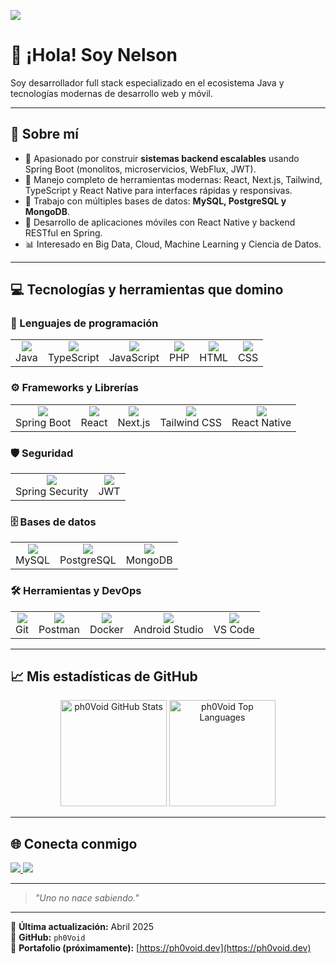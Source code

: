 ![](https://komarev.com/ghpvc/?username=ph0Void)

# 👋 ¡Hola! Soy **Nelson** 

Soy desarrollador full stack especializado en el ecosistema Java y tecnologías modernas de desarrollo web y móvil. 

---

## 🚀 Sobre mí

- 🧠 Apasionado por construir **sistemas backend escalables** usando Spring Boot (monolitos, microservicios, WebFlux, JWT).
- 🧰 Manejo completo de herramientas modernas: React, Next.js, Tailwind, TypeScript y React Native para interfaces rápidas y responsivas.
- 💾 Trabajo con múltiples bases de datos: **MySQL, PostgreSQL y MongoDB**.
- 📱 Desarrollo de aplicaciones móviles con React Native y backend RESTful en Spring.
- 📊 Interesado en Big Data, Cloud, Machine Learning y Ciencia de Datos.

---

## 💻 Tecnologías y herramientas que domino

### 🧠 Lenguajes de programación
<table>
  <tr>
    <td align="center"><img src="https://skillicons.dev/icons?i=java" /><br>Java</td>
    <td align="center"><img src="https://skillicons.dev/icons?i=ts" /><br>TypeScript</td>
    <td align="center"><img src="https://skillicons.dev/icons?i=js" /><br>JavaScript</td>
    <td align="center"><img src="https://skillicons.dev/icons?i=php" /><br>PHP</td>
    <td align="center"><img src="https://skillicons.dev/icons?i=html" /><br>HTML</td>
    <td align="center"><img src="https://skillicons.dev/icons?i=css" /><br>CSS</td>
  </tr>
</table>

### ⚙️ Frameworks y Librerías
<table>
  <tr>
    <td align="center"><img src="https://skillicons.dev/icons?i=spring" /><br>Spring Boot</td>
    <td align="center"><img src="https://skillicons.dev/icons?i=react" /><br>React</td>
    <td align="center"><img src="https://skillicons.dev/icons?i=nextjs" /><br>Next.js</td>
    <td align="center"><img src="https://skillicons.dev/icons?i=tailwind" /><br>Tailwind CSS</td>
    <td align="center"><img src="https://skillicons.dev/icons?i=reactnative" /><br>React Native</td>
  </tr>
</table>

### 🛡️ Seguridad
<table>
  <tr>
    <td align="center"><img src="https://skillicons.dev/icons?i=spring" /><br>Spring Security</td>
    <td align="center"><img src="https://skillicons.dev/icons?i=jwt" /><br>JWT</td>
  </tr>
</table>

### 🗄️ Bases de datos
<table>
  <tr>
    <td align="center"><img src="https://skillicons.dev/icons?i=mysql" /><br>MySQL</td>
    <td align="center"><img src="https://skillicons.dev/icons?i=postgres" /><br>PostgreSQL</td>
    <td align="center"><img src="https://skillicons.dev/icons?i=mongodb" /><br>MongoDB</td>
  </tr>
</table>

### 🛠️ Herramientas y DevOps
<table>
  <tr>
    <td align="center"><img src="https://skillicons.dev/icons?i=git" /><br>Git</td>
    <td align="center"><img src="https://skillicons.dev/icons?i=postman" /><br>Postman</td>
    <td align="center"><img src="https://skillicons.dev/icons?i=docker" /><br>Docker</td>
    <td align="center"><img src="https://skillicons.dev/icons?i=androidstudio" /><br>Android Studio</td>
    <td align="center"><img src="https://skillicons.dev/icons?i=vscode" /><br>VS Code</td>
  </tr>
</table>

---

## 📈 Mis estadísticas de GitHub

<div align="center">
  <img src="https://github-readme-stats.vercel.app/api?username=ph0Void&show_icons=true&theme=tokyonight&hide=issues" alt="ph0Void GitHub Stats" height="170" />
  <img src="https://github-readme-stats.vercel.app/api/top-langs/?username=ph0Void&layout=compact&theme=tokyonight&langs_count=10" alt="ph0Void Top Languages" height="170" />
</div>

---

## 🌐 Conecta conmigo

<p align="left">
  <a href="mailto:sbirunthaban007@gmail.com">
    <img src="https://img.shields.io/badge/-Gmail-D14836?style=for-the-badge&logo=gmail&logoColor=white" />
  </a>
  <a href="https://www.linkedin.com/in/birunthaban-sarventhiran/">
    <img src="https://img.shields.io/badge/-LinkedIn-0077B5?style=for-the-badge&logo=Linkedin&logoColor=white" />
  </a>
</p>

---

> *"Uno no nace sabiendo."*

---

📅 **Última actualización:** Abril 2025  
🎯 **GitHub:** `ph0Void`  
🔗 **Portafolio (próximamente):** [https://ph0void.dev](https://ph0void.dev)
